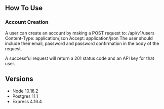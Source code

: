 ## How To Use

### Account Creation

A user can create an account by making a POST request to:
/api/v1/users
Content-Type: application/json
Accept: application/json
The user should include their email, password and password confirmation
in the body of the request.

A successful request will return a 201 status code and an API key for
that user.

## Versions

* Node 10.16.2
* Postgres 11.1
* Express 4.16.4
